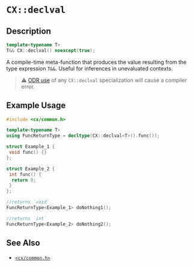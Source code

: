 # `CX::declval`
## Description
<area id="no-interactive-code"></area>
```c++
template<typename T>
T&& CX::declval() noexcept(true);
```
A compile-time meta-function that produces the value resulting from the type
expression `T&&`. Useful for inferences in unevaluated contexts.

> ⚠️
> [ODR use](https://en.cppreference.com/w/cpp/language/definition#ODR-use) of
> any `CX::declval` specialization will cause a compiler error.

## Example Usage
```c++
#include <cx/common.h>

template<typename T>
using FuncReturnType = decltype(CX::declval<T>().func());

struct Example_1 {
 void func() {}
};

struct Example_2 {
 int func() {
  return 0;
 }
};

//returns `void`
FuncReturnType<Example_1> doNothing1();

//returns `int`
FuncReturnType<Example_2> doNothing2();
```

## See Also
 - [`<cx/common.h>`](../cx_common_h.md)
